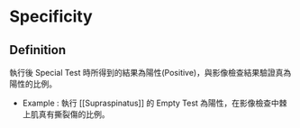 # Specificity
## Definition
執行後 Special Test 時所得到的結果為陽性(Positive)，與影像檢查結果驗證真為陽性的比例。

* Example : 執行 [[Supraspinatus]] 的 Empty Test 為陽性，在影像檢查中棘上肌真有撕裂傷的比例。